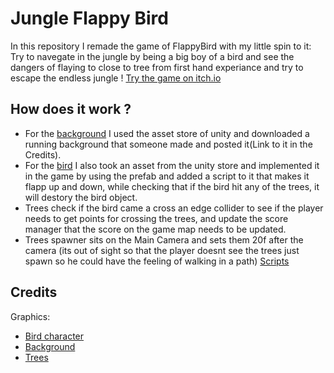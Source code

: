 # Jungle Flappy Bird
In this repository I remade the game of FlappyBird with my little spin to it:
Try to navegate in the jungle by being a big boy of a bird and see the dangers of flaying to close to tree from first hand experiance and try to escape the endless jungle ! [Try the game on itch.io](https://mayamichael.itch.io/jungleflappybird)

## How does it work ?
* For the [background](https://github.com/our-game-maya-and-michael/JungleFlappyBird/tree/main/Assets/Background) I used the asset store of unity and downloaded a running background that someone made and posted it(Link to it in the Credits).
* For the [bird](https://github.com/our-game-maya-and-michael/JungleFlappyBird/tree/main/Assets/Grey%20Bird) I also took an asset from the unity store and implemented it in the game by using the prefab and added a script to it that makes it flapp up and down,
while checking that if the bird hit any of the trees, it will destory the bird object.
* Trees check if the bird came a cross an edge collider to see if the player needs to get points for crossing the trees, and update the score manager that the score on the game map needs to be updated.
* Trees spawner sits on the Main Camera and sets them 20f after the camera (its out of sight so that the player doesnt see the trees just spawn so he could have the feeling of walking in a path) [Scripts](https://github.com/our-game-maya-and-michael/JungleFlappyBird/tree/main/Assets/Scripts)
## Credits
Graphics:
* [Bird character](https://assetstore.unity.com/packages/2d/characters/2d-cartoon-birds-pack-149167)
* [Background](https://assetstore.unity.com/packages/2d/environments/free-2d-cartoon-parallax-background-205812)
* [Trees](https://assetstore.unity.com/packages/2d/textures-materials/nature/sunnyland-expansion-pack-trees-237697)

